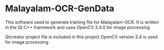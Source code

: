 # Malayalam-OCR-GenData
This software used to generate training file for Malayalam-OCR. It is written in the Qt C++ framework and uses OpenCV 3.4.0 for image processing

Qtcreator project file is included in this project
OpenCV version 3.4 is used for image processing
